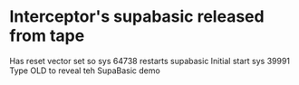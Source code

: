 # Interceptor's supabasic released from tape
Has reset vector set so sys 64738 restarts supabasic
Initial start sys 39991
Type OLD to reveal teh SupaBasic demo
